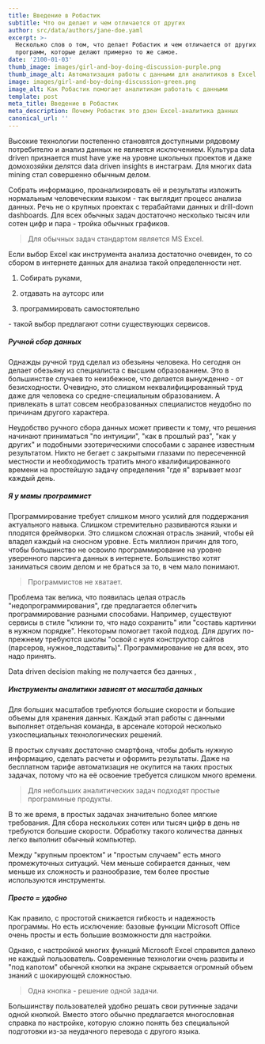 ```yaml
---
title: Введение в Робастик
subtitle: Что он делает и чем отличается от других
author: src/data/authors/jane-doe.yaml
excerpt: >-
  Несколько слов о том, что делает Робастик и чем отличается от других похожих
  программ, которые делают примерно то же самое.
date: '2100-01-03'
thumb_image: images/girl-and-boy-doing-discussion-purple.png
thumb_image_alt: Автоматизация работы с данными для аналитиков в Excel
image: images/girl-and-boy-doing-discussion-green.png
image_alt: Как Робастик помогает аналитикам работать с данными
template: post
meta_title: Введение в Робастик
meta_description: Почему Робастик это дзен Excel-аналитика данных
canonical_url: ''
---
```

Высокие технологии постепенно становятся доступными рядовому потребителю и анализ данных не является исключением. Культура data driven признается must have уже на уровне школьных проектов и даже домохозяйки делятся data driven insights в инстаграм. Для многих data mining  стал совершенно обычным делом.

Собрать информацию, проанализировать её и результаты изложить нормальным человеческим языком - так выглядит процесс анализа данных. Речь не о крупных проектах с терабайтами данных и drill-down dashboards. Для всех обычных задач достаточно несколько тысяч или сотен цифр и пара - тройка обычных графиков.

> Для обычных задач стандартом является MS Excel.

Если выбор Excel как инструмента анализа достаточно очевиден, то со сбором в интернете данных для анализа такой определенности нет.

1.  Собирать руками,

2.  отдавать на аутсорс или

3.  программировать самостоятельно

\- такой выбор предлагают сотни существующих сервисов.

##### Ручной сбор данных

Однажды ручной труд сделал из обезьяны человека. Но сегодня он делает обезьяну из специалиста с высшим образованием. Это в большинстве случаев то неизбежное, что делается вынужденно - от безисходности. Очевидно, это слишком неквалифицированный труд даже для человека со средне-специальным образованием. А привлекать в штат совсем необразованных специалистов неудобно по причинам другого характера.

Неудобство ручного сбора данных может привести к тому, что решения начинают приниматься "по интуиции", "как в прошлый раз", "как у других" и подобными эзотерическими способами с заранее известным результатом. Никто не бегает с закрытыми глазами по пересеченной местности и необходимость тратить много квалифицированного времени на простейшую задачу определения "где я" взрывает мозг каждый день.

##### Я у мамы программист

Программирование требует слишком много усилий для поддержания актуального навыка. Слишком стремительно развиваются языки и плодятся фреймворки. Это слишком сложная отрасль знаний, чтобы ей владел каждый на сносном уровне. Есть миллион причин для того, чтобы большинство не освоило программирование на уровне уверенного парсинга данных в интернете. Большинство хотят заниматься своим делом и не браться за то, в чем мало понимают.

> Программистов не хватает.

Проблема так велика, что появилась целая отрасль "недопрограммирования", где предлагается облегчить программирование разными способами. Например, существуют сервисы в стиле "кликни то, что надо сохранить" или "составь картинки в нужном порядке". Некоторым помогает такой подход. Для других по-прежнему требуются школы "освой с нуля конструктор сайтов (парсеров, нужное\_подставить)". Программирование не для всех, это надо принять.

Data driven decision making не получается без данных ,

##### Инструменты аналитики зависят от масштаба данных

Для больших масштабов требуются большие скорости и большие объемы для хранения данных. Каждый этап работы с данными выполняет отдельная команда, в арсенале которой несколько узкоспециальных технологических решений.

В простых случаях достаточно смартфона, чтобы добыть нужную информацию, сделать расчеты и оформить результаты. Даже на бесплатном тарифе автоматизация не окупится на таких простых задачах, потому что на её освоение требуется слишком много времени.

> Для небольших аналитических задач подходят простые программные продукты.

В то же время, в простых задачах значительно более мягкие требования. Для сбора нескольких сотен или тысяч цифр в день не требуются большие скорости. Обработку такого количества данных легко выполнит обычный компьютер.

Между "крупным проектом" и "простым случаем" есть много промежуточных ситуаций. Чем меньше собирается данных, чем меньше их сложность и разнообразие, тем более простые используются инструменты.

##### Просто = удобно

Как правило, с простотой снижается гибкость и надежность программы. Но есть исключение: базовые функции Microsoft Office очень просты и есть большие возможности для настройки.

Однако, с настройкой многих функций Microsoft Excel справится далеко не каждый пользователь. Современные технологии очень развиты и "под капотом" обычной кнопки на экране скрывается огромный объем знаний с шокирующей сложностью.

> Одна кнопка - решение одной задачи.

Большинству пользователей удобно решать свои рутинные задачи одной кнопкой. Вместо этого обычно предлагается многословная справка по настройке, которую сложно понять без специальной подготовки из-за неудачного перевода с другого языка.
